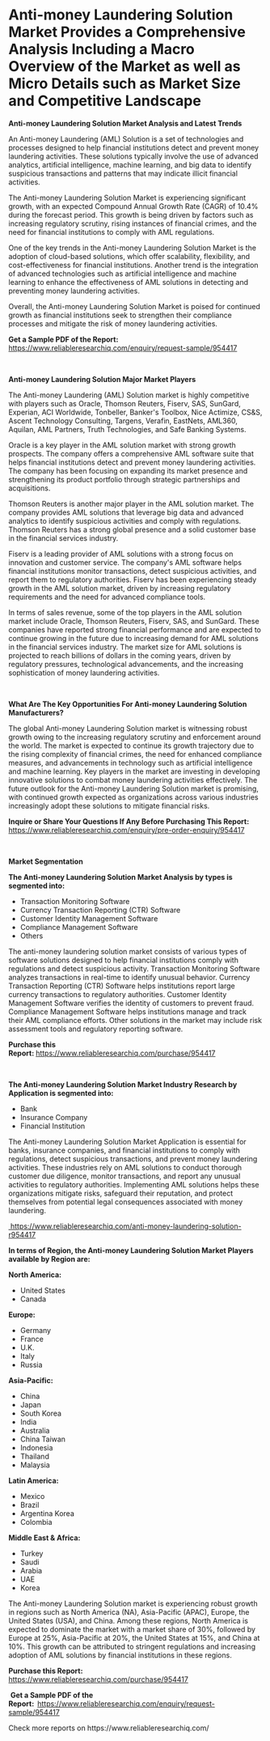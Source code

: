 <p><h1>Anti-money Laundering Solution Market Provides a Comprehensive Analysis Including a Macro Overview of the Market as well as Micro Details such as Market Size and Competitive Landscape</h1></p><p><strong>Anti-money Laundering Solution Market Analysis and Latest Trends</strong></p>
<p><p>An Anti-money Laundering (AML) Solution is a set of technologies and processes designed to help financial institutions detect and prevent money laundering activities. These solutions typically involve the use of advanced analytics, artificial intelligence, machine learning, and big data to identify suspicious transactions and patterns that may indicate illicit financial activities.</p><p>The Anti-money Laundering Solution Market is experiencing significant growth, with an expected Compound Annual Growth Rate (CAGR) of 10.4% during the forecast period. This growth is being driven by factors such as increasing regulatory scrutiny, rising instances of financial crimes, and the need for financial institutions to comply with AML regulations.</p><p>One of the key trends in the Anti-money Laundering Solution Market is the adoption of cloud-based solutions, which offer scalability, flexibility, and cost-effectiveness for financial institutions. Another trend is the integration of advanced technologies such as artificial intelligence and machine learning to enhance the effectiveness of AML solutions in detecting and preventing money laundering activities.</p><p>Overall, the Anti-money Laundering Solution Market is poised for continued growth as financial institutions seek to strengthen their compliance processes and mitigate the risk of money laundering activities.</p></p>
<p><strong>Get a Sample PDF of the Report:&nbsp;</strong> <a href="https://www.reliableresearchiq.com/enquiry/request-sample/954417">https://www.reliableresearchiq.com/enquiry/request-sample/954417</a></p>
<p>&nbsp;</p>
<p><strong>Anti-money Laundering Solution Major Market Players</strong></p>
<p><p>The Anti-money Laundering (AML) Solution market is highly competitive with players such as Oracle, Thomson Reuters, Fiserv, SAS, SunGard, Experian, ACI Worldwide, Tonbeller, Banker's Toolbox, Nice Actimize, CS&S, Ascent Technology Consulting, Targens, Verafin, EastNets, AML360, Aquilan, AML Partners, Truth Technologies, and Safe Banking Systems.</p><p>Oracle is a key player in the AML solution market with strong growth prospects. The company offers a comprehensive AML software suite that helps financial institutions detect and prevent money laundering activities. The company has been focusing on expanding its market presence and strengthening its product portfolio through strategic partnerships and acquisitions.</p><p>Thomson Reuters is another major player in the AML solution market. The company provides AML solutions that leverage big data and advanced analytics to identify suspicious activities and comply with regulations. Thomson Reuters has a strong global presence and a solid customer base in the financial services industry.</p><p>Fiserv is a leading provider of AML solutions with a strong focus on innovation and customer service. The company's AML software helps financial institutions monitor transactions, detect suspicious activities, and report them to regulatory authorities. Fiserv has been experiencing steady growth in the AML solution market, driven by increasing regulatory requirements and the need for advanced compliance tools.</p><p>In terms of sales revenue, some of the top players in the AML solution market include Oracle, Thomson Reuters, Fiserv, SAS, and SunGard. These companies have reported strong financial performance and are expected to continue growing in the future due to increasing demand for AML solutions in the financial services industry. The market size for AML solutions is projected to reach billions of dollars in the coming years, driven by regulatory pressures, technological advancements, and the increasing sophistication of money laundering activities.</p></p>
<p>&nbsp;</p>
<p><strong>What Are The Key Opportunities For Anti-money Laundering Solution Manufacturers?</strong></p>
<p><p>The global Anti-money Laundering Solution market is witnessing robust growth owing to the increasing regulatory scrutiny and enforcement around the world. The market is expected to continue its growth trajectory due to the rising complexity of financial crimes, the need for enhanced compliance measures, and advancements in technology such as artificial intelligence and machine learning. Key players in the market are investing in developing innovative solutions to combat money laundering activities effectively. The future outlook for the Anti-money Laundering Solution market is promising, with continued growth expected as organizations across various industries increasingly adopt these solutions to mitigate financial risks.</p></p>
<p><strong>Inquire or Share Your Questions If Any Before Purchasing This Report:</strong> <a href="https://www.reliableresearchiq.com/enquiry/pre-order-enquiry/954417">https://www.reliableresearchiq.com/enquiry/pre-order-enquiry/954417</a></p>
<p>&nbsp;</p>
<p><strong>Market Segmentation</strong></p>
<p><strong>The Anti-money Laundering Solution Market Analysis by types is segmented into:</strong></p>
<p><ul><li>Transaction Monitoring Software</li><li>Currency Transaction Reporting (CTR) Software</li><li>Customer Identity Management Software</li><li>Compliance Management Software</li><li>Others</li></ul></p>
<p><p>The anti-money laundering solution market consists of various types of software solutions designed to help financial institutions comply with regulations and detect suspicious activity. Transaction Monitoring Software analyzes transactions in real-time to identify unusual behavior. Currency Transaction Reporting (CTR) Software helps institutions report large currency transactions to regulatory authorities. Customer Identity Management Software verifies the identity of customers to prevent fraud. Compliance Management Software helps institutions manage and track their AML compliance efforts. Other solutions in the market may include risk assessment tools and regulatory reporting software.</p></p>
<p><strong>Purchase this Report:&nbsp;</strong><a href="https://www.reliableresearchiq.com/purchase/954417">https://www.reliableresearchiq.com/purchase/954417</a></p>
<p>&nbsp;</p>
<p><strong>The Anti-money Laundering Solution Market Industry Research by Application is segmented into:</strong></p>
<p><ul><li>Bank</li><li>Insurance Company</li><li>Financial Institution</li></ul></p>
<p><p>The Anti-money Laundering Solution Market Application is essential for banks, insurance companies, and financial institutions to comply with regulations, detect suspicious transactions, and prevent money laundering activities. These industries rely on AML solutions to conduct thorough customer due diligence, monitor transactions, and report any unusual activities to regulatory authorities. Implementing AML solutions helps these organizations mitigate risks, safeguard their reputation, and protect themselves from potential legal consequences associated with money laundering.</p></p>
<p><a href="https://www.reliableresearchiq.com/anti-money-laundering-solution-r954417">&nbsp;https://www.reliableresearchiq.com/anti-money-laundering-solution-r954417</a></p>
<p><strong>In terms of Region, the Anti-money Laundering Solution Market Players available by Region are:</strong></p>
<p>
    <p> <strong> North America: </strong>
        <ul>
            <li>United States</li>
            <li>Canada</li>
        </ul>
        </p> 
    <p> <strong> Europe: </strong>
        <ul>
            <li>Germany</li>
            <li>France</li>
            <li>U.K.</li>
            <li>Italy</li>
            <li>Russia</li>
        </ul>
        </p> 
    <p> <strong> Asia-Pacific: </strong>
        <ul>
            <li>China</li>
            <li>Japan</li>
            <li>South Korea</li>
            <li>India</li>
            <li>Australia</li>
            <li>China Taiwan</li>
            <li>Indonesia</li>
            <li>Thailand</li>
            <li>Malaysia</li>
        </ul>
        </p> 
    <p> <strong> Latin America: </strong>
        <ul>
            <li>Mexico</li>
            <li>Brazil</li>
            <li>Argentina Korea</li>
            <li>Colombia</li>
        </ul>
        </p> 
    <p> <strong> Middle East & Africa: </strong>
        <ul>
            <li>Turkey</li>
            <li>Saudi</li>
            <li>Arabia</li>
            <li>UAE</li>
            <li>Korea</li>
        </ul>
    </p>
    </p>
<p><p>The Anti-money Laundering Solution market is experiencing robust growth in regions such as North America (NA), Asia-Pacific (APAC), Europe, the United States (USA), and China. Among these regions, North America is expected to dominate the market with a market share of 30%, followed by Europe at 25%, Asia-Pacific at 20%, the United States at 15%, and China at 10%. This growth can be attributed to stringent regulations and increasing adoption of AML solutions by financial institutions in these regions.</p></p>
<p><strong>Purchase this Report: </strong><a href="https://www.reliableresearchiq.com/purchase/954417">https://www.reliableresearchiq.com/purchase/954417</a></p>
<p>&nbsp;<strong>Get a Sample PDF of the Report:&nbsp;&nbsp;</strong><a href="https://www.reliableresearchiq.com/enquiry/request-sample/954417">https://www.reliableresearchiq.com/enquiry/request-sample/954417</a></p>
<p><strong></strong></p>
<p>Check more reports on https://www.reliableresearchiq.com/</p>